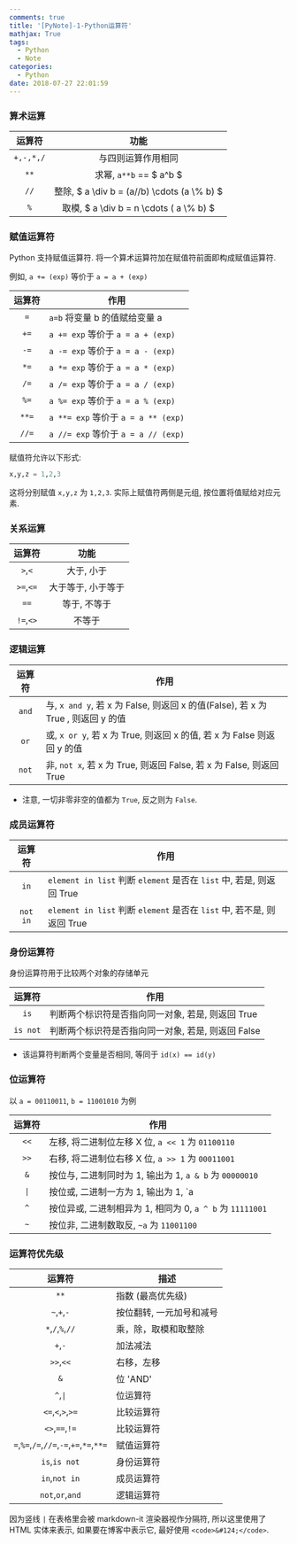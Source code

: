 ```yaml
---
comments: true
title: '[PyNote]-1-Python运算符'
mathjax: True
tags:
  - Python
  - Note
categories:
  - Python
date: 2018-07-27 22:01:59
---
```


<!--more-->

### 算术运算

|运算符|功能|
|:---:|:--:|
|`+,-,*,/`|与四则运算作用相同|
|`**`|求幂, `a**b` == $ a^b $|
|`//`|整除, $ a \\div b = (a//b) \\cdots (a \\% b) $|
|`%`|取模, $ a \\div b = n \\cdots ( a \\% b) $|

### 赋值运算符

Python 支持赋值运算符. 将一个算术运算符加在赋值符前面即构成赋值运算符.

例如, `a += (exp)` 等价于 `a = a + (exp)`

|运算符|作用|
|:-:|-|
|`=`|`a=b` 将变量 b 的值赋给变量 a|
|`+=`|`a += exp` 等价于 `a = a + (exp)`|
|`-=`|`a -= exp` 等价于 `a = a - (exp)`|
|`*=`|`a *= exp` 等价于 `a = a * (exp)`|
|`/=`|`a /= exp` 等价于 `a = a / (exp)`|
|`%=`|`a %= exp` 等价于 `a = a % (exp)`|
|`**=`|`a **= exp` 等价于 `a = a ** (exp)`|
|`//=`|`a //= exp` 等价于 `a = a // (exp)`|

赋值符允许以下形式:

```py
x,y,z = 1,2,3
```

这将分别赋值 `x,y,z` 为 `1,2,3`. 实际上赋值符两侧是元组, 按位置将值赋给对应元素.

### 关系运算

|运算符|功能|
|:---:|:--:|
|`>`,`<`|大于, 小于|
|`>=`,`<=`|大于等于, 小于等于|
|`==`|等于, 不等于|
|`!=`,`<>`|不等于|

### 逻辑运算

|运算符|作用|
|:-:|-|
|`and`|与, `x and y`, 若 x 为 False, 则返回 x 的值(False), 若 x 为 True , 则返回 y 的值|
|`or`|或, `x or y`, 若 x 为 True, 则返回 x 的值, 若 x 为 False 则返回 y 的值|
|`not`|非, `not x`, 若 x 为 True, 则返回 False, 若 x 为 False, 则返回 True|

- 注意, 一切非零非空的值都为 `True`, 反之则为 `False`.

### 成员运算符

|运算符|作用|
|:-:|-|
|`in`|`element in list` 判断 `element` 是否在 `list` 中, 若是, 则返回 True|
|`not in`|`element in list` 判断 `element` 是否在 `list` 中, 若不是, 则返回 True|

### 身份运算符

身份运算符用于比较两个对象的存储单元

|运算符|作用|
|:-:|-|
|`is`|判断两个标识符是否指向同一对象, 若是, 则返回 True|
|`is not`|判断两个标识符是否指向同一对象, 若是, 则返回 False|

- 该运算符判断两个变量是否相同, 等同于 `id(x) == id(y)`

### 位运算符

以 `a = 00110011`, `b = 11001010` 为例

|运算符|作用|
|:-:|-|
|`<<`|左移, 将二进制位左移 X 位, `a << 1` 为 `01100110`|
|`>>`|右移, 将二进制位右移 X 位, `a >> 1` 为 `00011001`|
|`&`|按位与, 二进制同时为 1, 输出为 1, `a & b` 为 `00000010`|
|<code>&#124;</code>|按位或, 二进制一方为 1, 输出为 1, `a | b` 为 `11111011`|
|`^`|按位异或, 二进制相异为 1, 相同为 0, `a ^ b` 为 `11111001`|
|`~`|按位非, 二进制数取反, `~a` 为 `11001100`|

### 运算符优先级

|运算符|描述|
|:-:|-|
|`**`|指数 (最高优先级)|
|`~`,`+`,`-`|按位翻转, 一元加号和减号|
|`*`,`/`,`%`,`//`|乘，除，取模和取整除|
|`+`,`-`|加法减法|
|`>>`,`<<`|右移，左移|
|`&`|位 'AND'|
|`^`,<code>&#124;</code>|位运算符|
|`<=`,`<`,`>`,`>=`|比较运算符|
|`<>`,`==`,`!=`|比较运算符|
|`=`,`%=`,`/=`,`//=`,`-=`,`+=`,`*=`,`**=`|赋值运算符|
|`is`,`is not`|身份运算符|
|`in`,`not in`|成员运算符|
|`not`,`or`,`and`|逻辑运算符|

因为竖线 `|` 在表格里会被 markdown-it 渲染器视作分隔符, 所以这里使用了 HTML 实体来表示, 如果要在博客中表示它, 最好使用 `<code>&#124;</code>`.

